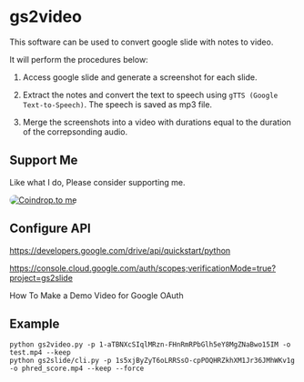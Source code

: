 # gs2video

This software can be used to convert google slide with notes to video. 

It will perform the procedures below: 

1. Access google slide and generate a screenshot for each slide. 

2. Extract the notes and convert the text to speech using `gTTS (Google Text-to-Speech)`.
   The speech is saved as mp3 file. 

3. Merge the screenshots into a video with durations equal to the duration of the correpsonding audio. 


## Support Me
Like what I do, Please consider supporting me.

<a href="https://coindrop.to/xie186" target="_blank"><img src="https://coindrop.to/embed-button.png" style="border-radius: 10px;" alt="Coindrop.to me" style="height: 57px !important;width: 229px !important;" ></a>


## Configure API 



https://developers.google.com/drive/api/quickstart/python

https://console.cloud.google.com/auth/scopes;verificationMode=true?project=gs2slide

How To Make a Demo Video for Google OAuth


## Example 

```
python gs2video.py -p 1-aTBNXcSIqlMRzn-FHnRmRPbGlh5eY8MgZNaBwo15IM -o test.mp4 --keep
python gs2slide/cli.py -p 1s5xjByZyT6oLRRSsO-cpPOQHRZkhXM1Jr36JMhWKv1g -o phred_score.mp4 --keep --force
```



